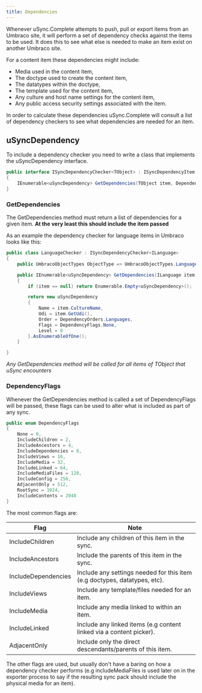 ```yaml
---
title: Dependencies
--- 
```


Whenever uSync.Complete attempts to push, pull or export items from an Umbraco site, it will perform a set of dependency checks against the items to be used. It does this to see what else is needed to make an item exist on another Umbraco site. 

For a content item these dependencies might include: 

- Media used in the content item,
- The doctype used to create the content item,
- The datatypes within the doctype, 
- The template used for the content item,
- Any culture and host name settings for the content item,
- Any public access security settings associated with the item.

In order to calculate these dependencies uSync.Complete will consult a list of dependency checkers to see what dependencies are needed for an item. 

## uSyncDependency
To include a dependency checker you need to write a class that implements the uSyncDependency interface.

```cs
public interface ISyncDependencyChecker<TObject> : ISyncDependencyItem
{
    IEnumerable<uSyncDependency> GetDependencies(TObject item, DependencyFlags flags);
}
```    

### GetDependencies
The GetDependencies method must return a list of dependencies for a given item. __At the very least this should include the item passed__

As an example the dependency checker for language items in Umbraco looks like this:

```cs
public class LanguageChecker : ISyncDependencyChecker<ILanguage>
{
    public UmbracoObjectTypes ObjectType => UmbracoObjectTypes.Language;

    public IEnumerable<uSyncDependency> GetDependencies(ILanguage item, DependencyFlags flags)
    {
        if (item == null) return Enumerable.Empty<uSyncDependency>();

        return new uSyncDependency
        {
            Name = item.CultureName,
            Udi = item.GetUdi(),
            Order = DependencyOrders.Languages,
            Flags = DependencyFlags.None,
            Level = 0
        }.AsEnumerableOfOne();
    }

}
```
_Any GetDependencies method will be called for all items of TObject that uSync encounters_

### DependencyFlags
Whenever the GetDependencies method is called a set of DependencyFlags will be passed, these 
flags can be used to alter what is included as part of any sync. 

```cs
public enum DependencyFlags
{
    None = 0,
    IncludeChildren = 2,
    IncludeAncestors = 4,
    IncludeDependencies = 8,
    IncludeViews = 16,
    IncludeMedia = 32,
    IncludeLinked = 64,
    IncludeMediaFiles = 128,
    IncludeConfig = 256,
    AdjacentOnly = 512,
    RootSync = 1024,
    IncludeContents = 2048
}
```

The most common flags are:

Flag | Note
----|----
IncludeChildren | Include any children of this item in the sync.
IncludeAncestors | Include the parents of this item in the sync.
IncludeDependencies | Include any settings needed for this item (e.g doctypes, datatypes, etc).
IncludeViews | Include any template/files needed for an item.
IncludeMedia | Include any media linked to within an item.
IncludeLinked | Include any linked items (e.g content linked via a content picker).
AdjacentOnly | Include only the direct descendants/parents of this item.

The other flags are used, but usually don't have a baring on how a dependency checker performs (e.g includeMediaFiles is used later on in the exporter process to say if the resulting sync pack should include the physical media for an item).






